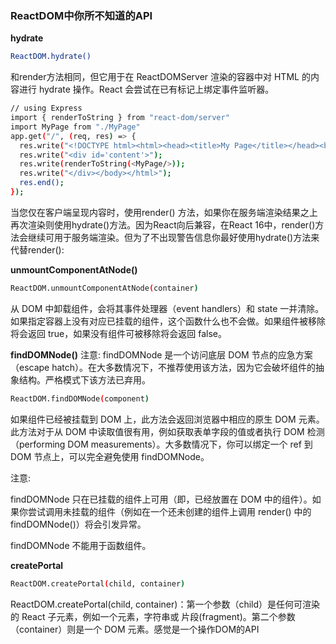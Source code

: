 
### ReactDOM中你所不知道的API
**hydrate**
```bash
ReactDOM.hydrate()
```

和render方法相同，但它用于在 ReactDOMServer 渲染的容器中对 HTML 的内容进行 hydrate 操作。React 会尝试在已有标记上绑定事件监听器。


```bash
// using Express
import { renderToString } from "react-dom/server"
import MyPage from "./MyPage"
app.get("/", (req, res) => {
  res.write("<!DOCTYPE html><html><head><title>My Page</title></head><body>");
  res.write("<div id='content'>");  
  res.write(renderToString(<MyPage/>));
  res.write("</div></body></html>");
  res.end();
});
```
当您仅在客户端呈现内容时，使用render() 方法，如果你在服务端渲染结果之上再次渲染则使用hydrate()方法。因为React向后兼容，在React 16中，render()方法会继续可用于服务端渲染。但为了不出现警告信息你最好使用hydrate()方法来代替render():


**unmountComponentAtNode()**
```bash
ReactDOM.unmountComponentAtNode(container)
```
从 DOM 中卸载组件，会将其事件处理器（event handlers）和 state 一并清除。如果指定容器上没有对应已挂载的组件，这个函数什么也不会做。如果组件被移除将会返回 true，如果没有组件可被移除将会返回 false。

**findDOMNode()**
注意:
findDOMNode 是一个访问底层 DOM 节点的应急方案（escape hatch）。在大多数情况下，不推荐使用该方法，因为它会破坏组件的抽象结构。严格模式下该方法已弃用。

```bash
ReactDOM.findDOMNode(component)
```
如果组件已经被挂载到 DOM 上，此方法会返回浏览器中相应的原生 DOM 元素。此方法对于从 DOM 中读取值很有用，例如获取表单字段的值或者执行 DOM 检测（performing DOM measurements）。大多数情况下，你可以绑定一个 ref 到 DOM 节点上，可以完全避免使用 findDOMNode。

注意:

findDOMNode 只在已挂载的组件上可用（即，已经放置在 DOM 中的组件）。如果你尝试调用未挂载的组件（例如在一个还未创建的组件上调用 render() 中的 findDOMNode()）将会引发异常。

findDOMNode 不能用于函数组件。

**createPortal**
```bash
ReactDOM.createPortal(child, container)
```
ReactDOM.createPortal(child, container)：第一个参数（child）是任何可渲染的 React 子元素，例如一个元素，字符串或 片段(fragment)。第二个参数（container）则是一个 DOM 元素。感觉是一个操作DOM的API